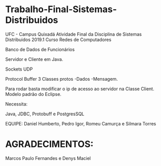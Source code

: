 # Trabalho-Final-Sistemas-Distribuidos
UFC - Campus Quixadá Atividade Final da Disciplina de Sistemas Distribuidos 2019.1 Curso Redes de Computadores

Banco de Dados de Funcionários

Servidor e Cliente em Java.

Sockets UDP

Protocol Buffer 3 Classes protos -Dados -Mensagem.

Para rodar basta modificar o ip de acesso ao servidor na Classe Client. Modelo padrão do Eclipse.

Necessita:

Java, JDBC, Protobuff e PostgresSQL

EQUIPE:
Daniel Humberto, Pedro Igor, Romeu Camurça e Silmara Torres

# AGRADECIMENTOS:
Marcos Paulo Fernandes e Denys Maciel
